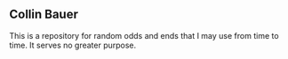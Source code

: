 ## Collin Bauer

This is a repository for random odds and ends that I may use from time to time. It serves no greater purpose.